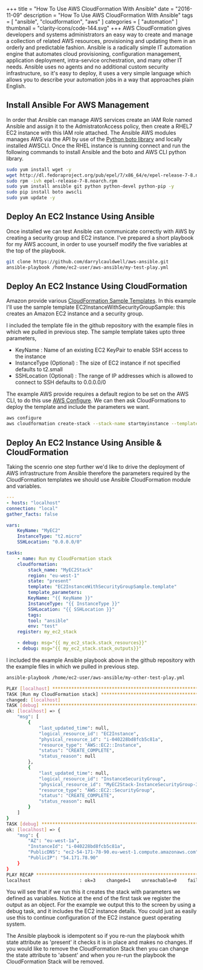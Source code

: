 +++
title = "How To Use AWS CloudFormation With Ansible"
date = "2016-11-09"
description = "How To Use AWS CloudFormation With Ansible"
tags = [
    "ansible",
    "cloudformation",
    "aws"
]
categories = [
    "automation"
]
thumbnail = "clarity-icons/code-144.svg"
+++
AWS CloudFormation gives developers and systems administrators an easy way to create and manage a collection of related AWS resources, provisioning and updating them in an orderly and predictable fashion. Ansible is a radically simple IT automation engine that automates cloud provisioning, configuration management, application deployment, intra-service orchestration, and many other IT needs. Ansible uses no agents and no additional custom security infrastructure, so it's easy to deploy, it uses a very simple language which allows you to describe your automation jobs in a way that approaches plain English.

## Install Ansible For AWS Management

In order that Ansible can manage AWS services create an IAM Role named Ansible and assign it to the AdmistratorAccess policy, then create a RHEL7 EC2 instance with this IAM role attached. The Ansible AWS modules manages AWS via the API by use of the [Python boto library](http://boto.cloudhackers.com/) and locally installed AWSCLI. Once the RHEL instance is running connect and run the following commands to install Ansible and the boto and AWS CLI python library.

```bash
sudo yum install wget -y
wget http://dl.fedoraproject.org/pub/epel/7/x86_64/e/epel-release-7-8.noarch.rpm
sudo rpm -ivh epel-release-7-8.noarch.rpm
sudo yum install ansible git python python-devel python-pip -y
sudo pip install boto awscli
sudo yum update -y
```

## Deploy An EC2 Instance Using Ansible

Once installed we can test Ansible can communicate correctly with AWS by creating a security group and EC2 instance. I've prepared a short playbook for my AWS account, in order to use yourself modify the five variables at the top of the playbook.

```bash
git clone https://github.com/darrylcauldwell/aws-ansible.git
ansible-playbook /home/ec2-user/aws-ansible/my-test-play.yml
```

## Deploy An EC2 Instance Using CloudFormation

Amazon provide various [CloudFormation Sample Templates](http://docs.aws.amazon.com/AWSCloudFormation/latest/UserGuide/cfn-sample-templates.html). In this example I'll use the sample template EC2InstanceWithSecurityGroupSample: this creates an Amazon EC2 instance and a security group.

I included the template file in the github repository with the example files in which we pulled in previous step. The sample template takes upto three parameters,

* KeyName : Name of an existing EC2 KeyPair to enable SSH access to the instance
* InstanceType (Optional) : The size of EC2 instance if not specified defaults to t2.small
* SSHLocation (Optional) : The range of IP addresses which is allowed to connect to SSH defaults to 0.0.0.0/0

The example AWS provide requires a default region to be set on the AWS CLI, to do this use [AWS Configure](http://docs.aws.amazon.com/cli/latest/userguide/cli-chap-getting-started.html). We can then ask CloudFormations to deploy the template and include the parameters we want.

```bash
aws configure
aws cloudformation create-stack --stack-name startmyinstance --template-body file:///home/ec2-user/aws-ansible/EC2InstanceWithSecurityGroupSample.template --parameters  ParameterKey=KeyName,ParameterValue=MyEC2 ParameterKey=InstanceType,ParameterValue=t1.micro 
```

## Deploy An EC2 Instance Using Ansible & CloudFormation

Taking the scenrio one step further we'd like to drive the deployment of AWS infrastructure from Ansible therefore the parameters required by the CloudFormation templates we should use Ansible CloudFormation module and variables.

```yml
---
- hosts: "localhost"
connection: "local"
gather_facts: false

vars:
    KeyName: "MyEC2"
    InstanceType: "t2.micro"
    SSHLocation: "0.0.0.0/0"

tasks:
    - name: Run my CloudFormation stack
    cloudformation:
        stack_name: "MyEC2Stack"
        region: "eu-west-1"
        state: "present"
        template: "EC2InstanceWithSecurityGroupSample.template"
        template_parameters:
        KeyName: "{{ KeyName }}"
        InstanceType: "{{ InstanceType }}"
        SSHLocation: "{{ SSHLocation }}"
        tags:
        tool: "ansible"
        env: "test"
    register: my_ec2_stack

    - debug: msg="{{ my_ec2_stack.stack_resources}}"
    - debug: msg="{{ my_ec2_stack.stack_outputs}}"
```        

I included the example Ansible playbook above in the github repository with the example files in which we pulled in previous step.

```bash
ansible-playbook /home/ec2-user/aws-ansible/my-other-test-play.yml

PLAY [localhost] ***************************************************************
TASK [Run my CloudFormation stack] *********************************************
changed: [localhost]
TASK [debug] *******************************************************************
ok: [localhost] => {
    "msg": [
        {
            "last_updated_time": null, 
            "logical_resource_id": "EC2Instance", 
            "physical_resource_id": "i-040228bd8fcb5c81a", 
            "resource_type": "AWS::EC2::Instance", 
            "status": "CREATE_COMPLETE", 
            "status_reason": null
        }, 
        {
            "last_updated_time": null, 
            "logical_resource_id": "InstanceSecurityGroup", 
            "physical_resource_id": "MyEC2Stack-InstanceSecurityGroup-3YAAZV42DEPF", 
            "resource_type": "AWS::EC2::SecurityGroup", 
            "status": "CREATE_COMPLETE", 
            "status_reason": null
        }
    ]
}
TASK [debug] *******************************************************************
ok: [localhost] => {
    "msg": {
        "AZ": "eu-west-1a", 
        "InstanceId": "i-040228bd8fcb5c81a", 
        "PublicDNS": "ec2-54-171-78-90.eu-west-1.compute.amazonaws.com", 
        "PublicIP": "54.171.78.90"
    }
}
PLAY RECAP *********************************************************************
localhost                  : ok=3    changed=1    unreachable=0    failed=0   
```

You will see that if we run this it creates the stack with parameters we defined as variables.  Notice at the end of the first task we register the output as an object. For the example we output this to the screen by using a debug task, and it includes the EC2 instance details. You could just as easily use this to continue configuration of the EC2 instance guest operating system.

The Ansible playbook is idempotent so if you re-run the playbook whith state attribute as 'present' it checks it is in place and makes no changes. If you would like to remove the CloudFormation Stack then you can change the state attribute to 'absent' and when you re-run the playbook the CloudFormation Stack will be removed.